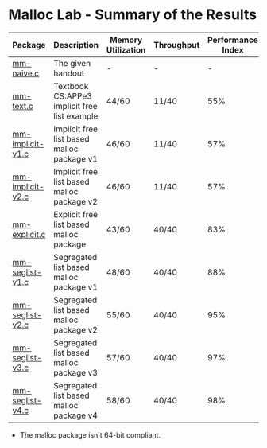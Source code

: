 # Malloc Lab - Summary of the Results

| Package                                | Description                                  | Memory Utilization | Throughput | Performance Index |
| -------------------------------------- | -------------------------------------------- | ------------------ | ---------- | ----------------- |
| [mm-naive.c](./mm-naive.c)             | The given handout                            | -                  | -          | -                 |
| [mm-text.c](./mm-text.c)               | Textbook CS:APPe3 implicit free list example | 44/60              | 11/40      | 55%               |
| [mm-implicit-v1.c](./mm-implicit-v1.c) | Implicit free list based malloc package v1   | 46/60              | 11/40      | 57%               |
| [mm-implicit-v2.c](./mm-implicit-v2.c) | Implicit free list based malloc package v2   | 46/60              | 11/40      | 57%               |
| [mm-explicit.c](./mm-explicit.c)       | Explicit free list based malloc package      | 43/60              | 40/40      | 83%               |
| [mm-seglist-v1.c](./mm-seglist-v1.c)   | Segregated list based malloc package v1      | 48/60              | 40/40      | 88%               |
| [mm-seglist-v2.c](./mm-seglist-v2.c)   | Segregated list based malloc package v2      | 55/60              | 40/40      | 95%               |
| [mm-seglist-v3.c](./mm-seglist-v3.c)   | Segregated list based malloc package v3      | 57/60              | 40/40      | 97%               |
| [mm-seglist-v4.c](./mm-seglist-v4.c)   | Segregated list based malloc package v4      | 58/60              | 40/40      | 98%               |
- The malloc package isn't 64-bit compliant.
